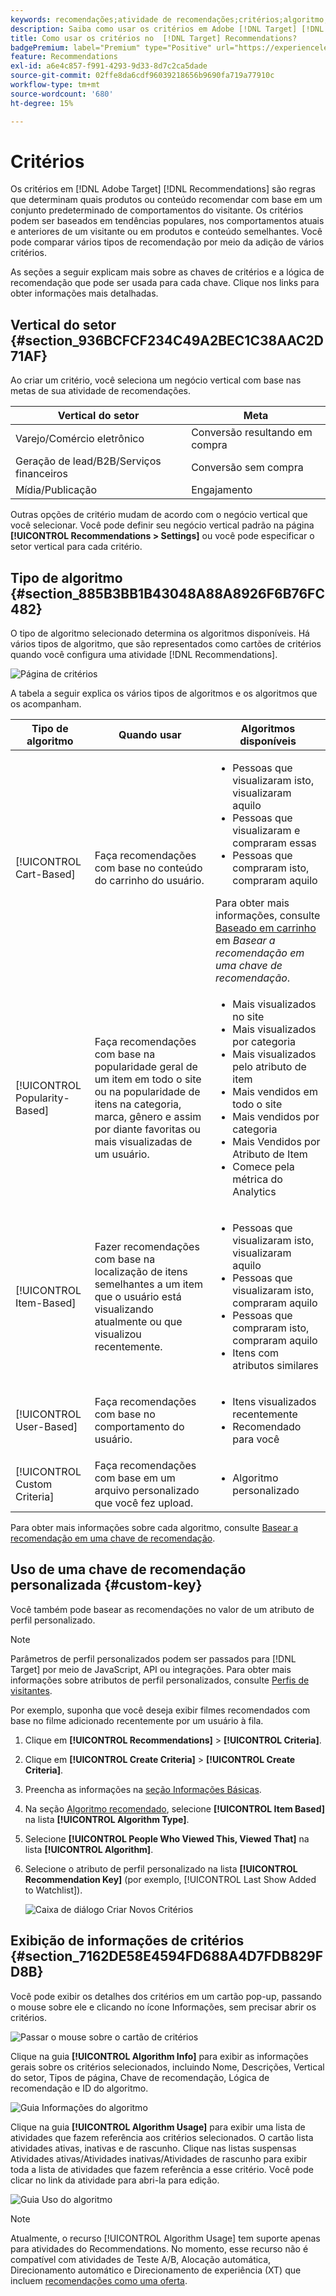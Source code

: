 ```yaml
---
keywords: recomendações;atividade de recomendações;critérios;algoritmo;chave de recomendação;chave personalizada;vertical do setor;varejo;comércio eletrônico;geração de clientes potenciais;b2b;serviços financeiros;mídia;publicação
description: Saiba como usar os critérios em Adobe [!DNL Target] [!DNL Recommendations].
title: Como usar os critérios no  [!DNL Target] Recommendations?
badgePremium: label="Premium" type="Positive" url="https://experienceleague.adobe.com/docs/target/using/introduction/intro.html?lang=pt-BR#premium newtab=true" tooltip="Consulte o que está incluído no Target Premium."
feature: Recommendations
exl-id: a6e4c857-f991-4293-9d33-8d7c2ca5dade
source-git-commit: 02ffe8da6cdf96039218656b9690fa719a77910c
workflow-type: tm+mt
source-wordcount: '680'
ht-degree: 15%

---
```


# Critérios

Os critérios em [!DNL Adobe Target] [!DNL Recommendations] são regras que determinam quais produtos ou conteúdo recomendar com base em um conjunto predeterminado de comportamentos do visitante. Os critérios podem ser baseados em tendências populares, nos comportamentos atuais e anteriores de um visitante ou em produtos e conteúdo semelhantes. Você pode comparar vários tipos de recomendação por meio da adição de vários critérios.

As seções a seguir explicam mais sobre as chaves de critérios e a lógica de recomendação que pode ser usada para cada chave. Clique nos links para obter informações mais detalhadas.

## Vertical do setor {#section_936BCFCF234C49A2BEC1C38AAC2D71AF}

Ao criar um critério, você seleciona um negócio vertical com base nas metas de sua atividade de recomendações.

| Vertical do setor | Meta |
|--- |--- |
| Varejo/Comércio eletrônico | Conversão resultando em compra |
| Geração de lead/B2B/Serviços financeiros | Conversão sem compra |
| Mídia/Publicação | Engajamento |

Outras opções de critério mudam de acordo com o negócio vertical que você selecionar. Você pode definir seu negócio vertical padrão na página **[!UICONTROL Recommendations > Settings]** ou você pode especificar o setor vertical para cada critério.

## Tipo de algoritmo {#section_885B3BB1B43048A88A8926F6B76FC482}

O tipo de algoritmo selecionado determina os algoritmos disponíveis. Há vários tipos de algoritmo, que são representados como cartões de critérios quando você configura uma atividade [!DNL Recommendations].

![Página de critérios](assets/criteria-page.png)

A tabela a seguir explica os vários tipos de algoritmos e os algoritmos que os acompanham.

| Tipo de algoritmo | Quando usar | Algoritmos disponíveis |
| --- | --- | --- |
| [!UICONTROL Cart-Based] | Faça recomendações com base no conteúdo do carrinho do usuário. | <ul><li>Pessoas que visualizaram isto, visualizaram aquilo</li><li>Pessoas que visualizaram e compraram essas</li><li>Pessoas que compraram isto, compraram aquilo</li></ul>Para obter mais informações, consulte [Baseado em carrinho](/help/main/c-recommendations/c-algorithms/base-the-recommendation-on-a-recommendation-key.md#cart-based) em *Basear a recomendação em uma chave de recomendação*. |
| [!UICONTROL Popularity-Based] | Faça recomendações com base na popularidade geral de um item em todo o site ou na popularidade de itens na categoria, marca, gênero e assim por diante favoritas ou mais visualizadas de um usuário. | <ul><li>Mais visualizados no site</li><li>Mais visualizados por categoria</li><li>Mais visualizados pelo atributo de item</li><li>Mais vendidos em todo o site</li><li>Mais vendidos por categoria</li><li>Mais Vendidos por Atributo de Item</li><li>Comece pela métrica do Analytics</li></ul> |
| [!UICONTROL Item-Based] | Fazer recomendações com base na localização de itens semelhantes a um item que o usuário está visualizando atualmente ou que visualizou recentemente. | <ul><li>Pessoas que visualizaram isto, visualizaram aquilo</li><li>Pessoas que visualizaram isto, compraram aquilo</li><li>Pessoas que compraram isto, compraram aquilo</li><li>Itens com atributos similares</li></ul> |
| [!UICONTROL User-Based] | Faça recomendações com base no comportamento do usuário. | <ul><li>Itens visualizados recentemente </li><li>Recomendado para você</li></ul> |
| [!UICONTROL Custom Criteria] | Faça recomendações com base em um arquivo personalizado que você fez upload. | <ul><li>Algoritmo personalizado</li></ul> |

Para obter mais informações sobre cada algoritmo, consulte [Basear a recomendação em uma chave de recomendação](/help/main/c-recommendations/c-algorithms/base-the-recommendation-on-a-recommendation-key.md).

## Uso de uma chave de recomendação personalizada {#custom-key}

Você também pode basear as recomendações no valor de um atributo de perfil personalizado.

>[!NOTE]
>
>Parâmetros de perfil personalizados podem ser passados para [!DNL Target] por meio de JavaScript, API ou integrações. Para obter mais informações sobre atributos de perfil personalizados, consulte [Perfis de visitantes](/help/main/c-target/c-visitor-profile/visitor-profile.md).

Por exemplo, suponha que você deseja exibir filmes recomendados com base no filme adicionado recentemente por um usuário à fila.

1. Clique em **[!UICONTROL Recommendations]** > **[!UICONTROL Criteria]**.

1. Clique em **[!UICONTROL Create Criteria]** > **[!UICONTROL Create Criteria]**.

1. Preencha as informações na [seção Informações Básicas](/help/main/c-recommendations/c-algorithms/create-new-algorithm.md#info).

1. Na seção [Algoritmo recomendado](/help/main/c-recommendations/c-algorithms/create-new-algorithm.md#rec-algo), selecione **[!UICONTROL Item Based]** na lista **[!UICONTROL Algorithm Type]**.

1. Selecione **[!UICONTROL People Who Viewed This, Viewed That]** na lista **[!UICONTROL Algorithm]**.

1. Selecione o atributo de perfil personalizado na lista **[!UICONTROL Recommendation Key]** (por exemplo, [!UICONTROL Last Show Added to Watchlist]).

   ![Caixa de diálogo Criar Novos Critérios](assets/custom-key1.png)

## Exibição de informações de critérios {#section_7162DE58E4594FD688A4D7FDB829FD8B}

Você pode exibir os detalhes dos critérios em um cartão pop-up, passando o mouse sobre ele e clicando no ícone Informações, sem precisar abrir os critérios.

![Passar o mouse sobre o cartão de critérios](/help/main/c-recommendations/c-algorithms/assets/criteria_hover.png)

Clique na guia **[!UICONTROL Algorithm Info]** para exibir as informações gerais sobre os critérios selecionados, incluindo Nome, Descrições, Vertical do setor, Tipos de página, Chave de recomendação, Lógica de recomendação e ID do algoritmo.

![Guia Informações do algoritmo](/help/main/c-recommendations/c-algorithms/assets/criteria_info.png)

Clique na guia **[!UICONTROL Algorithm Usage]** para exibir uma lista de atividades que fazem referência aos critérios selecionados. O cartão lista atividades ativas, inativas e de rascunho. Clique nas listas suspensas Atividades ativas/Atividades inativas/Atividades de rascunho para exibir toda a lista de atividades que fazem referência a esse critério. Você pode clicar no link da atividade para abri-la para edição.

![Guia Uso do algoritmo](/help/main/c-recommendations/c-algorithms/assets/criteria_usage.png)

>[!NOTE]
>
>Atualmente, o recurso [!UICONTROL Algorithm Usage] tem suporte apenas para atividades do Recommendations. No momento, esse recurso não é compatível com atividades de Teste A/B, Alocação automática, Direcionamento automático e Direcionamento de experiência (XT) que incluem [recomendações como uma oferta](/help/main/c-recommendations/recommendations-as-an-offer.md).
